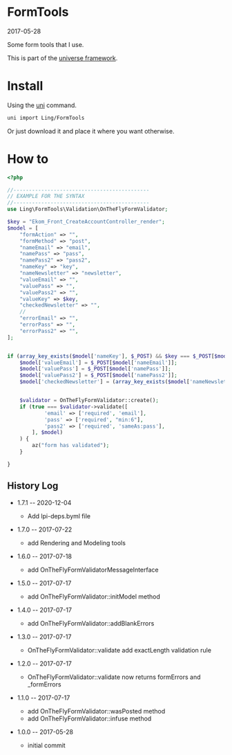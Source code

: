FormTools
===========
2017-05-28



Some form tools that I use.


This is part of the [universe framework](https://github.com/karayabin/universe-snapshot).


Install
==========
Using the [uni](https://github.com/lingtalfi/universe-naive-importer) command.
```bash
uni import Ling/FormTools
```

Or just download it and place it where you want otherwise.


How to
==========


```php
<?php

//--------------------------------------------
// EXAMPLE FOR THE SYNTAX 
//--------------------------------------------
use Ling\FormTools\Validation\OnTheFlyFormValidator;

$key = "Ekom_Front_CreateAccountController_render";
$model = [
    "formAction" => "",
    "formMethod" => "post",
    "nameEmail" => "email",
    "namePass" => "pass",
    "namePass2" => "pass2",
    "nameKey" => "key",
    "nameNewsletter" => "newsletter",
    "valueEmail" => "",
    "valuePass" => "",
    "valuePass2" => "",
    "valueKey" => $key,
    "checkedNewsletter" => "",
    //
    "errorEmail" => "",
    "errorPass" => "",
    "errorPass2" => "",
];


if (array_key_exists($model['nameKey'], $_POST) && $key === $_POST[$model['nameKey']]) {
    $model['valueEmail'] = $_POST[$model['nameEmail']];
    $model['valuePass'] = $_POST[$model['namePass']];
    $model['valuePass2'] = $_POST[$model['namePass2']];
    $model['checkedNewsletter'] = (array_key_exists($model['nameNewsletter'], $_POST)) ? 'checked' : '';


    $validator = OnTheFlyFormValidator::create();
    if (true === $validator->validate([
            'email' => ['required', 'email'],
            'pass' => ['required', "min:6"],
            'pass2' => ['required', 'sameAs:pass'],
        ], $model)
    ) {
        az("form has validated");
    }

}
```





History Log
------------------

- 1.7.1 -- 2020-12-04

    - Add lpi-deps.byml file

- 1.7.0 -- 2017-07-22

    - add Rendering and Modeling tools
    
- 1.6.0 -- 2017-07-18

    - add OnTheFlyFormValidatorMessageInterface
    
- 1.5.0 -- 2017-07-17

    - add OnTheFlyFormValidator::initModel method
    
- 1.4.0 -- 2017-07-17

    - add OnTheFlyFormValidator::addBlankErrors
    
- 1.3.0 -- 2017-07-17

    - OnTheFlyFormValidator::validate add exactLength validation rule
    
- 1.2.0 -- 2017-07-17

    - OnTheFlyFormValidator::validate now returns formErrors and _formErrors
    
- 1.1.0 -- 2017-07-17

    - add OnTheFlyFormValidator::wasPosted method
    - add OnTheFlyFormValidator::infuse method
    
- 1.0.0 -- 2017-05-28

    - initial commit
